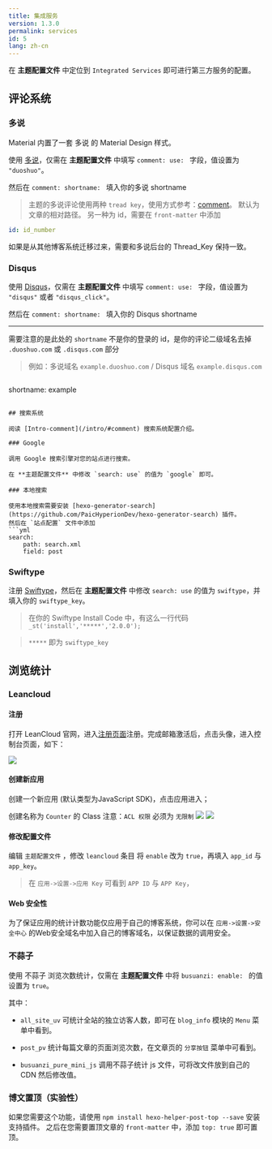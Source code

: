 ```yaml
---
title: 集成服务
version: 1.3.0
permalink: services
id: 5
lang: zh-cn
---
```

在 **主题配置文件** 中定位到 `Integrated Services` 即可进行第三方服务的配置。

## 评论系统

### 多说
Material 内置了一套 多说 的 Material Design 样式。

使用 [多说](https://duoshuo.com/)，仅需在 **主题配置文件** 中填写 `comment: use: ` 字段，值设置为 `"duoshuo"`。

然后在 `comment: shortname: ` 填入你的多说 shortname

>主题的多说评论使用两种 `tread key`，使用方式参考：[comment](https://material.vss.im/intro/#comment)。
默认为文章的相对路径。
另一种为 id，需要在 `front-matter` 中添加 
```yml
id: id_number
```
如果是从其他博客系统迁移过来，需要和多说后台的 Thread_Key 保持一致。

### Disqus

使用 [Disqus](https://disqus.com/)，仅需在 **主题配置文件** 中填写 `comment: use: ` 字段，值设置为 `"disqus"` 或者 `"disqus_click"`。

然后在 `comment: shortname: ` 填入你的 Disqus shortname

---
需要注意的是此处的 `shortname` 不是你的登录的 id，是你的评论二级域名去掉 `.duoshuo.com` 或 `.disqus.com` 部分

>例如：多说域名 `example.duoshuo.com` / Disqus 域名 `example.disqus.com`

>```yml
shortname: example
```

## 搜索系统

阅读 [Intro-comment](/intro/#comment) 搜索系统配置介绍。

### Google

调用 Google 搜索引擎对您的站点进行搜索。

在 **主题配置文件** 中修改 `search: use` 的值为 `google` 即可。

### 本地搜索

使用本地搜索需要安装 [hexo-generator-search](https://github.com/PaicHyperionDev/hexo-generator-search) 插件。
然后在 `站点配置` 文件中添加
```yml
search:
	path: search.xml
	field: post
```

### Swiftype

注册 [Swiftype](https://swiftype.com/)，然后在 **主题配置文件** 中修改 `search: use` 的值为 `swiftype`，并填入你的 `swiftype_key`。

>在你的 Swiftype Install Code 中，有这么一行代码 `_st('install','*****','2.0.0');`

>`*****` 即为 `swiftype_key`

## 浏览统计
### Leancloud

#### 注册

打开 LeanCloud 官网，进入[注册页面](https://leancloud.cn/login.html#/signup)注册。完成邮箱激活后，点击头像，进入控制台页面，如下：

![](https://qiniu.viosey.com/img/leancloud-config-1.png)

#### 创建新应用
创建一个新应用 (默认类型为JavaScript SDK)，点击应用进入；

创建名称为 `Counter` 的 Class
注意：`ACL 权限` 必须为 `无限制` 
![](https://qiniu.viosey.com/img/leancloud-config-2.png)
![](https://qiniu.viosey.com/img/leancloud-config-3.png)

#### 修改配置文件
编辑 `主题配置文件` ，修改 `leancloud` 条目
将 `enable` 改为 `true`，再填入 `app_id` 与 `app_key`。
>在 `应用->设置->应用 Key` 可看到 `APP ID` 与 `APP Key`，

#### Web 安全性
为了保证应用的统计计数功能仅应用于自己的博客系统，你可以在 `应用->设置->安全中心` 的Web安全域名中加入自己的博客域名，以保证数据的调用安全。

### 不蒜子

使用 不蒜子 浏览次数统计，仅需在 **主题配置文件** 中将 `busuanzi: enable: ` 的值设置为 `true`。

其中：

- `all_site_uv` 可统计全站的独立访客人数，即可在 `blog_info` 模块的 `Menu` 菜单中看到。

- `post_pv` 统计每篇文章的页面浏览次数，在文章页的 `分享按钮` 菜单中可看到。

- `busuanzi_pure_mini_js` 调用不蒜子统计 js 文件，可将改文件放到自己的 CDN 然后修改值。

### 博文置顶（实验性）
如果您需要这个功能，请使用 `npm install hexo-helper-post-top --save` 安装支持插件。
之后在您需要置顶文章的 `front-matter` 中，添加 `top: true` 即可置顶。